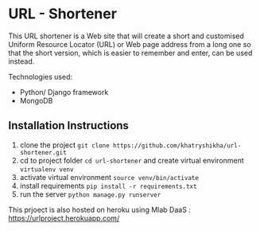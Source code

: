 # URL - Shortener

 This URL shortener is a Web site that will create a short and customised Uniform Resource Locator (URL) or Web page address from a long one so that the short version, which is easier to remember and enter, can be used instead.

Technologies used:
  - Python/ Django framework
  - MongoDB 
  

## Installation Instructions
  1. clone the project
  `git clone https://github.com/khatryshikha/url-shortener.git`
  2. cd to project folder `cd url-shortener` and create virtual environment
  `virtualenv venv`
  3. activate virtual environment
  `source venv/bin/activate`
  4. install requirements
  `pip install -r requirements.txt`
  5. run the server
  `python manage.py runserver`

  This prjoect is also hosted on heroku using Mlab DaaS : https://urlproject.herokuapp.com/


